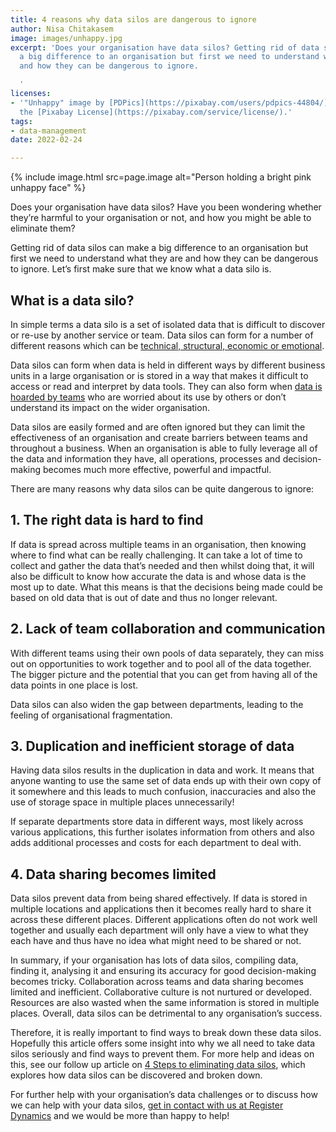 ```yaml
---
title: 4 reasons why data silos are dangerous to ignore
author: Nisa Chitakasem
image: images/unhappy.jpg
excerpt: 'Does your organisation have data silos? Getting rid of data silos can make
  a big difference to an organisation but first we need to understand what they are
  and how they can be dangerous to ignore.

  '
licenses:
- '"Unhappy" image by [PDPics](https://pixabay.com/users/pdpics-44804/) used under
  the [Pixabay License](https://pixabay.com/service/license/).'
tags:
- data-management
date: 2022-02-24

---
```

{% include image.html src=page.image alt="Person holding a bright pink unhappy face" %}

Does your organisation have data silos? Have you been wondering whether they’re harmful to your organisation or not, and how you might be able to eliminate them?

Getting rid of data silos can make a big difference to an organisation but first we need to understand what they are and how they can be dangerous to ignore. Let’s first make sure that we know what a data silo is.

## What is a data silo?

In simple terms a data silo is a set of isolated data that is difficult to discover or re-use by another service or team. Data silos can form for a number of different reasons which can be [technical, structural, economic or emotional](https://www.register-dynamics.co.uk/blog/the-four-pillars-of-modern-data-architecture).

Data silos can form when data is held in different ways by different business units in a large organisation or is stored in a way that makes it difficult to access or read and interpret by data tools. They can also form when [data is hoarded by teams](https://theodi.org/about-the-odi/our-vision-and-manifesto/our-theory-of-change/) who are worried about its use by others or don’t understand its impact on the wider organisation.

Data silos are easily formed and are often ignored but they can limit the effectiveness of an organisation and create barriers between teams and throughout a business. When an organisation is able to fully leverage all of the data and information they have, all operations, processes and decision-making becomes much more effective, powerful and impactful.

There are many reasons why data silos can be quite dangerous to ignore:

## 1. The right data is hard to find

If data is spread across multiple teams in an organisation, then knowing where to find what can be really challenging. It can take a lot of time to collect and gather the data that’s needed and then whilst doing that, it will also be difficult to know how accurate the data is and whose data is the most up to date.  What this means is that the decisions being made could be based on old data that is out of date and thus no longer relevant.

## 2. Lack of team collaboration and communication

With different teams using their own pools of data separately, they can miss out on opportunities to work together and to pool all of the data together. The bigger picture and the potential that you can get from having all of the data points in one place is lost.

Data silos can also widen the gap between departments, leading to the feeling of organisational fragmentation.

## 3. Duplication and inefficient storage of data

Having data silos results in the duplication in data and work.  It means that anyone wanting to use the same set of data ends up with their own copy of it somewhere and this leads to much confusion, inaccuracies and also the use of storage space in multiple places unnecessarily!

If separate departments store data in different ways, most likely across various applications, this further isolates information from others and also adds additional processes and costs for each department to deal with.

## 4. Data sharing becomes limited

Data silos prevent data from being shared effectively. If data is stored in multiple locations and applications then it becomes really hard to share it across these different places.  Different applications often do not work well together and usually each department will only have a view to what they each have and thus have no idea what might need to be shared or not.

In summary, if your organisation has lots of data silos, compiling data, finding it, analysing it and ensuring its accuracy for good decision-making becomes tricky.  Collaboration across teams and data sharing becomes limited and inefficient. Collaborative culture is not nurtured or developed. Resources are also wasted when the same information is stored in multiple places. Overall, data silos can be detrimental to any organisation’s success.

Therefore, it is really important to find ways to break down these data silos. Hopefully this article offers some insight into why we all need to take data silos seriously and find ways to prevent them. For more help and ideas on this, see our follow up article on [4 Steps to eliminating data silos](https://www.register-dynamics.co.uk/blog/4-steps-to-eliminating-data-silos), which explores how data silos can be discovered and broken down.

For further help with your organisation’s data challenges or to discuss how we can help with your data silos, [get in contact with us at Register Dynamics](mailto:hello@register-dynamics.co.uk) and we would be more than happy to help!